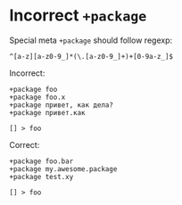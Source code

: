 # Incorrect `+package`

Special meta `+package` should follow regexp:

```regexp
^[a-z][a-z0-9_]*(\.[a-z0-9_]+)+[0-9a-z_]$
```

Incorrect:

```eo
+package foo
+package foo.x
+package привет, как дела?
+package привет.как

[] > foo
```

Correct:

```eo
+package foo.bar
+package my.awesome.package
+package test.xy

[] > foo
```
